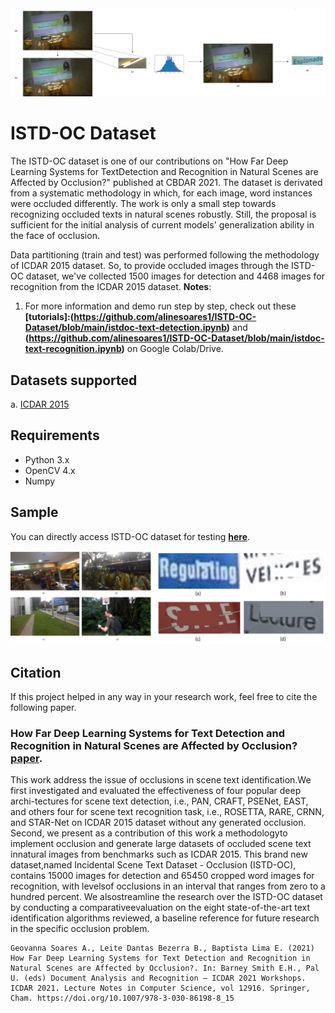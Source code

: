 <img src="https://github.com/alinesoares1/ISTD-OC-Dataset/blob/main/imgs/workflow.png?raw=true">


# ISTD-OC Dataset
The ISTD-OC dataset is one of our contributions on "How Far Deep Learning Systems for TextDetection and Recognition in Natural Scenes are Affected by Occlusion?" published at CBDAR 2021. The dataset is derivated from a systematic methodology in which, for each image, word instances were occluded differently. The work is only a small step towards recognizing occluded texts in natural scenes robustly. Still, the proposal is sufficient for the initial analysis of current models' generalization ability in the face of occlusion.

Data partitioning (train and test) was performed following the methodology of ICDAR 2015 dataset. So, to provide occluded images through the ISTD-OC dataset, we've collected 1500 images for detection and 4468 images for recognition from the ICDAR 2015 dataset. 
**Notes**:

1. For more information and demo run step by step, check out these **[tutorials]:(https://github.com/alinesoares1/ISTD-OC-Dataset/blob/main/istdoc-text-detection.ipynb)** and **(https://github.com/alinesoares1/ISTD-OC-Dataset/blob/main/istdoc-text-recognition.ipynb)** on Google Colab/Drive.


## Datasets supported

a. [ICDAR 2015](https://rrc.cvc.uab.es/?ch=4&com=downloads)

## Requirements

- Python 3.x
- OpenCV 4.x
- Numpy

## Sample

You can directly access ISTD-OC dataset for testing **[here](https://drive.google.com/drive/folders/1GefnxQaNdP43XN2d7kT1fMDnWs1zSxHY?usp=sharing)**.

<img src="https://github.com/alinesoares1/ISTD-OC-Dataset/blob/main/imgs/sample.png?raw=true">

## Citation

If this project helped in any way in your research work, feel free to cite the following paper.

### How Far Deep Learning Systems for Text Detection and Recognition in Natural Scenes are Affected by Occlusion? [paper](https://doi.org/10.1007/978-3-030-86198-8_15).

This work address the issue of occlusions in scene text identification.We first investigated and evaluated the effectiveness of four popular deep archi-tectures for scene text detection, i.e., PAN, CRAFT, PSENet, EAST, and others four for scene text recognition task, i.e., ROSETTA, RARE, CRNN, and STAR-Net on ICDAR 2015 dataset without any generated occlusion. Second, we present as a contribution of this work a methodologyto  implement  occlusion  and  generate  large  datasets  of  occluded  scene  text  innatural images from benchmarks such as ICDAR 2015. This brand new dataset,named Incidental Scene Text Dataset - Occlusion (ISTD-OC), contains 15000 images for detection and 65450 cropped word images for recognition, with levelsof occlusions in an interval that ranges from zero to a hundred percent. We alsostreamline the research over the ISTD-OC dataset by conducting a comparativeevaluation on the eight state-of-the-art text identification algorithms reviewed, a baseline reference for future research in the specific occlusion problem.

```
Geovanna Soares A., Leite Dantas Bezerra B., Baptista Lima E. (2021) How Far Deep Learning Systems for Text Detection and Recognition in Natural Scenes are Affected by Occlusion?. In: Barney Smith E.H., Pal U. (eds) Document Analysis and Recognition – ICDAR 2021 Workshops. ICDAR 2021. Lecture Notes in Computer Science, vol 12916. Springer, Cham. https://doi.org/10.1007/978-3-030-86198-8_15
```
